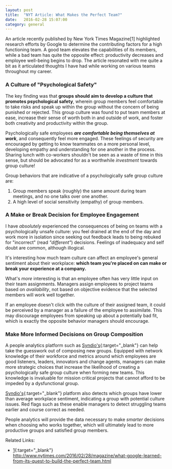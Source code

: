 ```yaml
---
layout: post
title:  "NYT Article: What Makes the Perfect Team?"
date:   2016-02-28 15:07:00
category: general
---
```


An article recently published by New York Times Magazine[1] highlighted research efforts by Google to determine the contributing factors for a high functioning team. A good team elevates the capabilities of its members, while a bad team has quite the opposite effect: productivity decreases and employee well-being begins to drop. The article resonated with me quite a bit as it articulated thoughts I have had while working on various teams throughout my career.

### A Culture of "Psychological Safety"

The key finding was that __groups should aim to develop a culture that promotes psychological safety__, wherein group members feel comfortable to take risks and speak up within the group without the concern of being punished or rejected. This group culture was found to put team members at ease, increase their sense of worth both in and outside of work, and foster both creativity and productivity within the group.

Psychologically safe employees ***are comfortable being themselves at work***, and consequently feel more engaged. These feelings of security are encouraged by getting to know teammates on a more personal level, developing empathy and understanding for one another in the process. Sharing lunch with co-workers shouldn't be seen as a waste of time in this sense, but should be advocated for as a worthwhile *investment* towards group culture!

Group behaviors that are indicative of a psychologically safe group culture are:

1) Group members speak (roughly) the same amount during team meetings, and no one talks over one another.
2) A high level of social sensitivity (empathy) of group members.

### A Make or Break Decision for Employee Engagement

I have *absolutely* experienced the consequences of being on teams with a psychologically unsafe culture: you feel drained at the end of the day and work more in isolation since seeking out feedback leads to being rebuked for "incorrect" (read *"different"*) decisions. Feelings of inadequacy and self doubt are common, although illogical.

It's interesting how much team culture can affect an employee's general sentiment about their workplace: __which team you're placed on can make or break your experience at a company.__

What's *more* interesting is that an employee often has very little input on their team assignments. Managers assign employees to project teams based on *availability*, not based on objective evidence that the selected members will work well together.

If an employee doesn't click with the culture of their assigned team, it could be perceived by a manager as a failure of the employee to assimilate. This may discourage employees from speaking up about a potentially bad fit, which is exactly the opposite behavior managers should encourage.

### Make More Informed Decisions on Group Composition

A people analytics platform such as [Syndio's][Syndio]{:target="_blank"} can help take the guesswork out of composing new groups. Equipped with network knowledge of their workforce and metrics around which employees are good listeners, leaders, innovators and change agents, managers can make more strategic choices that increase the likelihood of creating a psychologically safe group culture when forming new teams. This knowledge is invaluable for mission critical projects that cannot afford to be impeded by a dysfunctional group.

[Syndio's][Syndio]{:target="_blank"} platform also detects which groups have lower than average workplace sentiment, indicating a group with potential culture issues. Red flags such as these enable managers to detect struggling teams earlier and course correct as needed.

People analytics will provide the data necessary to make *smarter* decisions when choosing who works together, which will ultimately lead to more productive groups and satisfied group members.

Related Links:
 - [1][New York Times]{:target="_blank"} http://www.nytimes.com/2016/02/28/magazine/what-google-learned-from-its-quest-to-build-the-perfect-team.html

[New York Times]: http://www.nytimes.com/2016/02/28/magazine/what-google-learned-from-its-quest-to-build-the-perfect-team.html
[Syndio]: http://synd.io
